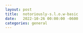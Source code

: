 ```yaml
---
layout:	post
title:	notoriously-s.l.o.w-basic
date:	2022-10-26 00:00:00 -0600
categories:	general
---
```


